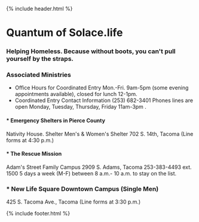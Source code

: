 {% include header.html %}

# Quantum of Solace.life

### Helping Homeless. Because without boots, you can't pull yourself by the straps.


### Associated Ministries
* Office Hours for Coordinated Entry
Mon.-Fri. 9am-5pm (some evening appointments available), closed for lunch 12-1pm.
* Coordinated Entry Contact Information
(253) 682-3401 Phones lines are open Monday, Tuesday, Thursday, Friday 11am-3pm
.

#### * Emergency Shelters in Pierce County
 Nativity House. Shelter Men's & Women's Shelter
 702 S. 14th, Tacoma (Line forms at 4:30 p.m.)

#### * The Rescue Mission
  Adam's Street Family Campus
  2909 S. Adams, Tacoma
  253-383-4493 ext. 1500
  5 days a week (M-F) between 8 a.m.- 10 a.m. to stay on the list. 

### * New Life Square Downtown Campus (Single Men)
  425 S. Tacoma Ave., Tacoma (Line forms at 3:30 p.m.)

{% include footer.html %}
